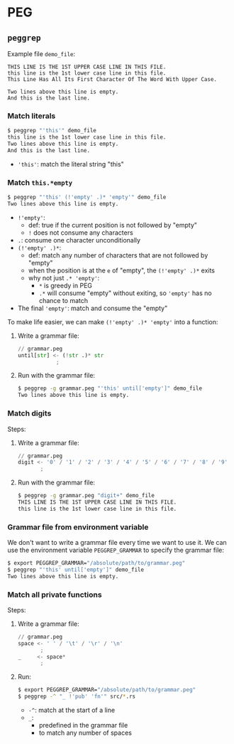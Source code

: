 # PEG

## `peggrep`

Example file `demo_file`:

```text
THIS LINE IS THE 1ST UPPER CASE LINE IN THIS FILE.
this line is the 1st lower case line in this file.
This Line Has All Its First Character Of The Word With Upper Case.

Two lines above this line is empty.
And this is the last line.
```

### Match literals

```bash
$ peggrep "'this'" demo_file
this line is the 1st lower case line in this file.
Two lines above this line is empty.
And this is the last line.
```

- `'this'`: match the literal string "this"

### Match `this.*empty`

```bash
$ peggrep "'this' (!'empty' .)* 'empty'" demo_file
Two lines above this line is empty.
```

- `!'empty'`:
  - def: true if the current position is not followed by "empty"
  - `!` does not consume any characters
- `.`: consume one character unconditionally
- `(!'empty' .)*`:
  - def: match any number of characters that are not followed by "empty"
  - when the position is at the `e` of "empty", the `(!'empty' .)*` exits
  - why not just `.* 'empty'`:
    - `*` is greedy in PEG
    - `.*` will consume "empty" without exiting, so `'empty'` has no chance to match
- The final `'empty'`: match and consume the "empty"

To make life easier, we can make `(!'empty' .)* 'empty'` into a function:

1. Write a grammar file:
   ```py
   // grammar.peg
   until[str] <- (!str .)* str
               ;
   ```
1. Run with the grammar file:
   ```bash
   $ peggrep -g grammar.peg "'this' until['empty']" demo_file
   Two lines above this line is empty.
   ```

### Match digits

Steps:

1. Write a grammar file:
   ```py
   // grammar.peg
   digit <- '0' / '1' / '2' / '3' / '4' / '5' / '6' / '7' / '8' / '9'
          ;
   ```
1. Run with the grammar file:
   ```bash
   $ peggrep -g grammar.peg "digit+" demo_file
   THIS LINE IS THE 1ST UPPER CASE LINE IN THIS FILE.
   this line is the 1st lower case line in this file.
   ```

### Grammar file from environment variable

We don't want to write a grammar file every time we want to use it. We can use the environment variable `PEGGREP_GRAMMAR` to specify the grammar file:

```bash
$ export PEGGREP_GRAMMAR="/absolute/path/to/grammar.peg"
$ peggrep "'this' until['empty']" demo_file
Two lines above this line is empty.
```

### Match all private functions

Steps:

1. Write a grammar file:
   ```py
   // grammar.peg
   space <- ' ' / '\t' / '\r' / '\n'
          ;
   _     <- space*
          ;
   ```
1. Run:
   ```bash
   $ export PEGGREP_GRAMMAR="/absolute/path/to/grammar.peg"
   $ peggrep -^ "_ !'pub' 'fn'" src/*.rs
   ```
   - `-^`: match at the start of a line
   - `_`:
     - predefined in the grammar file
     - to match any number of spaces
